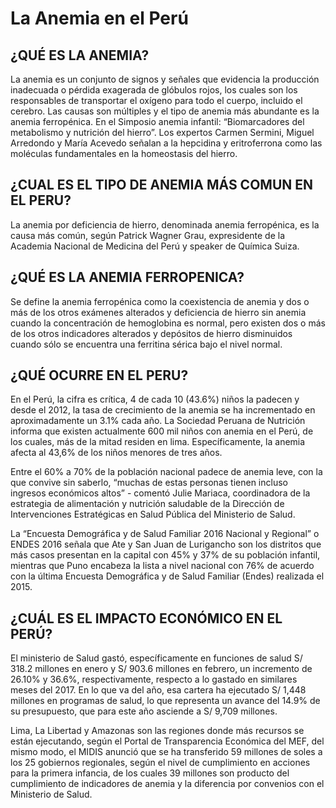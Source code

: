 # La Anemia en el Perú

<h2>¿QUÉ ES LA ANEMIA?</h2>
<p>La anemia es un conjunto de signos y señales que evidencia la producción inadecuada o pérdida exagerada de glóbulos rojos, los cuales son los responsables de transportar el oxígeno para todo el cuerpo, incluido el cerebro. Las causas son múltiples y el tipo de anemia más abundante es la anemia ferropénica. En el Simposio anemia infantil: “Biomarcadores del metabolismo y nutrición del hierro”. Los expertos Carmen Sermini, Miguel Arredondo y María Acevedo señalan a la hepcidina y eritroferrona como las moléculas fundamentales en la homeostasis del hierro.</p>

<h2>¿CUAL ES EL TIPO DE ANEMIA MÁS COMUN EN EL PERU?</h2>
<p>La anemia por deficiencia de hierro, denominada anemia ferropénica, es la causa más común, según Patrick Wagner Grau, expresidente de la Academia Nacional de Medicina del Perú y speaker de Química Suiza. </p>

<h2>¿QUÉ ES LA ANEMIA FERROPENICA?</h2>
<p>Se define la anemia ferropénica como la coexistencia de anemia y dos o más de los otros exámenes alterados y deficiencia de hierro sin anemia cuando la concentración de hemoglobina es normal, pero existen dos o más de los otros indicadores alterados y depósitos de hierro disminuidos cuando sólo se encuentra una ferritina sérica bajo el nivel normal. </p>

<h2>¿QUÉ OCURRE EN EL PERU?</h2>
<p>En el Perú, la cifra es crítica, 4 de cada 10 (43.6%) niños la padecen y desde el 2012, la tasa de crecimiento de la anemia se ha incrementado en aproximadamente un 3.1% cada año. La Sociedad Peruana de Nutrición informa que existen actualmente 600 mil niños con anemia en el Perú, de los cuales, más de la mitad residen en lima. Específicamente, la anemia afecta al 43,6% de los niños menores de tres años.</p>
<p>Entre el 60% a 70% de la población nacional padece de anemia leve, con la que convive sin saberlo, “muchas de estas personas tienen incluso ingresos económicos altos” - comentó Julie Mariaca, coordinadora de la estrategia de alimentación y nutrición saludable de la Dirección de Intervenciones Estratégicas en Salud Pública del Ministerio de Salud.</p>
<p>La “Encuesta Demográfica y de Salud Familiar 2016 Nacional y Regional” o ENDES 2016 señala que Ate y San Juan de Lurigancho son los distritos que más casos presentan en la capital con 45% y 37% de su población infantil, mientras que Puno encabeza la lista a nivel nacional con 76% de acuerdo con la última Encuesta Demográfica y de Salud Familiar (Endes) realizada el 2015. </p>

<h2>¿CUÁL ES EL IMPACTO ECONÓMICO EN EL PERÚ?</h2>
<p>El ministerio de Salud gastó, específicamente en funciones de salud S/ 318.2 millones en enero y S/ 903.6 millones en febrero, un incremento de 26.10% y 36.6%, respectivamente, respecto a lo gastado en similares meses del 2017. En lo que va del año, esa cartera ha ejecutado S/ 1,448 millones en programas de salud, lo que representa un avance del 14.9% de su presupuesto, que para este año asciende a S/ 9,709 millones.</p>
<p>Lima, La Libertad y Amazonas son las regiones donde más recursos se están ejecutando, según el Portal de Transparencia Económica del MEF, del mismo modo, el MIDIS anunció que se ha transferido 59 millones de soles a los 25 gobiernos regionales, según el nivel de cumplimiento en acciones para la primera infancia, de los cuales 39 millones son producto del cumplimiento de indicadores de anemia y la diferencia por convenios con el Ministerio de Salud.</p>
